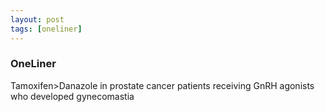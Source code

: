 ```yaml
---
layout: post
tags: [oneliner]
---
```



### OneLiner

Tamoxifen>Danazole in prostate cancer patients receiving GnRH agonists who developed gynecomastia
